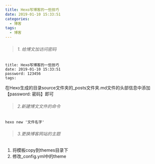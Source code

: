 ```yaml
---
title: Hexo写博客的一些技巧
date: 2019-01-10 15:33:51
categories:
  - 博客
tags:
  - 博客
---
```


> ###### 1. 给博文加访问密码

```
title: Hexo写博客的一些技巧
date: 2019-01-10 15:33:51
password: 123456
tags:
```
在Hexo生成的目录source文件夹的_posts文件夹.md文件的头部信息中添加【password: 密码】即可

> ###### 2.新建博文文件的命令

```
hexo new '文件名字'
```

> ###### 3.更换博客网站的主题

1. 将模板copy到themes目录下
2. 修改_config.yml中的theme


